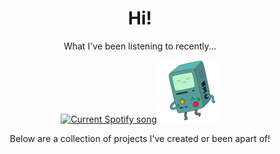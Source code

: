 <div align="center">
  <h1>Hi!</h1>
  <p>What I've been listening to recently...</p>
  <a href="https://jackson-spotify.vercel.app/link"><img src="https://jackson-spotify.vercel.app/svg" alt="Current Spotify song" /></a><img src="bmo-200.gif" height="100px" />
  <p>Below are a collection of projects I've created or been apart of!</p>
</div>
